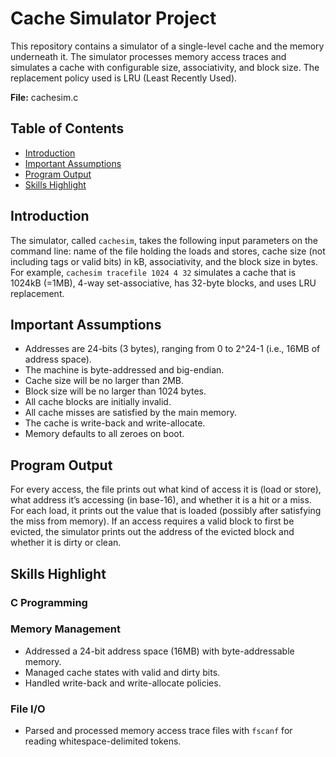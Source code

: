 # Cache Simulator Project

This repository contains a simulator of a single-level cache and the memory underneath it. The simulator processes memory access traces and simulates a cache with configurable size, associativity, and block size. The replacement policy used is LRU (Least Recently Used).

**File:** cachesim.c

## Table of Contents

- [Introduction](#introduction)
- [Important Assumptions](#important-assumptions)
- [Program Output](#program-output)
- [Skills Highlight](#skills-highlight)

## Introduction

The simulator, called `cachesim`, takes the following input parameters on the command line: name of the file holding the loads and stores, cache size (not including tags or valid bits) in kB, associativity, and the block size in bytes. For example, `cachesim tracefile 1024 4 32` simulates a cache that is 1024kB (=1MB), 4-way set-associative, has 32-byte blocks, and uses LRU replacement.

## Important Assumptions

- Addresses are 24-bits (3 bytes), ranging from 0 to 2^24-1 (i.e., 16MB of address space).
- The machine is byte-addressed and big-endian.
- Cache size will be no larger than 2MB.
- Block size will be no larger than 1024 bytes.
- All cache blocks are initially invalid.
- All cache misses are satisfied by the main memory.
- The cache is write-back and write-allocate.
- Memory defaults to all zeroes on boot.

## Program Output

For every access, the file prints out what kind of access it is (load or store), what address it’s accessing (in base-16), and whether it is a hit or a miss. For each load, it prints out the value that is loaded (possibly after satisfying the miss from memory). If an access requires a valid block to first be evicted, the simulator prints out the address of the evicted block and whether it is dirty or clean.

## Skills Highlight

### C Programming

### Memory Management
  - Addressed a 24-bit address space (16MB) with byte-addressable memory.
  - Managed cache states with valid and dirty bits.
  - Handled write-back and write-allocate policies.

### File I/O
  - Parsed and processed memory access trace files with `fscanf` for reading whitespace-delimited tokens.
